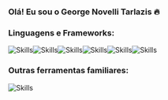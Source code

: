 ### Olá! Eu sou o George Novelli Tarlazis 🔥 ###

### Linguagens e Frameworks: ### 
<img src="https://img.shields.io/badge/JavaScript-F7DF1E?style=for-the-badge&logo=javascript&logoColor=black" alt="Skills" style="margin: 0; padding: 0;"/><img src="https://img.shields.io/badge/TypeScript-007ACC?style=for-the-badge&logo=typescript&logoColor=white" alt="Skills" style="margin: 0; padding: 0;"/><img src="https://img.shields.io/badge/React-20232A?style=for-the-badge&logo=react&logoColor=61DAFB" alt="Skills" style="margin: 0; padding: 0;"/><img src="https://img.shields.io/badge/Node.js-43853D?style=for-the-badge&logo=node.js&logoColor=white" alt="Skills" style="margin: 0; padding: 0;"/><img src="https://img.shields.io/badge/Java-ED8B00?style=for-the-badge&logo=openjdk&logoColor=white" alt="Skills" style="margin: 0; padding: 0;"/><img src="https://img.shields.io/badge/Spring-6DB33F?style=for-the-badge&logo=spring&logoColor=white" alt="Skills" style="margin: 0; padding: 0;"/>
  ### Outras ferramentas familiares: ### 
  <img src="https://img.shields.io/badge/JavaScript-F7DF1E?style=for-the-badge&logo=javascript&logoColor=black" alt="Skills" style="margin: 0; padding: 0;"/>

 
